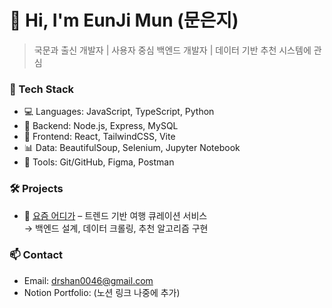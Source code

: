 # 👋 Hi, I'm EunJi Mun (문은지)

> 국문과 출신 개발자 | 사용자 중심 백엔드 개발자 | 데이터 기반 추천 시스템에 관심

### 🔧 Tech Stack
- 💻 Languages: JavaScript, TypeScript, Python
- 🧩 Backend: Node.js, Express, MySQL
- 🎨 Frontend: React, TailwindCSS, Vite
- 📊 Data: BeautifulSoup, Selenium, Jupyter Notebook
- 🔗 Tools: Git/GitHub, Figma, Postman

### 🛠️ Projects
- 🔗 [요즘 어디가](https://github.com/rkdsan1013/smhrd-project) – 트렌드 기반 여행 큐레이션 서비스  
  → 백엔드 설계, 데이터 크롤링, 추천 알고리즘 구현

### 📫 Contact
- Email: drshan0046@gmail.com
- Notion Portfolio: (노션 링크 나중에 추가)
